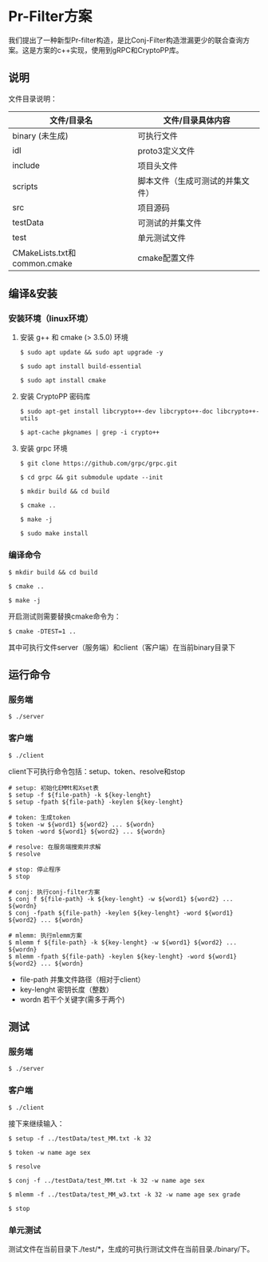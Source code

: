 # Pr-Filter方案

我们提出了一种新型Pr-filter构造，是比Conj-Filter构造泄漏更少的联合查询方案。这是方案的c++实现，使用到gRPC和CryptoPP库。

## 说明

文件目录说明：

| 文件/目录名                  | 文件/目录具体内容        |
|-------------------------|------------------|
| binary (未生成)            | 可执行文件            |
| idl                     | proto3定义文件       |
| include                 | 项目头文件            |
| scripts                 | 脚本文件（生成可测试的并集文件） |
| src                     | 项目源码             |
| testData                | 可测试的并集文件         |
| test                    | 单元测试文件           |
| CMakeLists.txt和common.cmake | cmake配置文件        |

## 编译&安装

### 安装环境（linux环境）

1. 安装 g++ 和 cmake (> 3.5.0) 环境
    ```
    $ sudo apt update && sudo apt upgrade -y

    $ sudo apt install build-essential

    $ sudo apt install cmake
    ```
2. 安装 CryptoPP 密码库
    ```
    $ sudo apt-get install libcrypto++-dev libcrypto++-doc libcrypto++-utils

    $ apt-cache pkgnames | grep -i crypto++ 
    ```
3. 安装 grpc 环境
    ```
    $ git clone https://github.com/grpc/grpc.git 

    $ cd grpc && git submodule update --init

    $ mkdir build && cd build

    $ cmake ..
   
    $ make -j

    $ sudo make install
    ```
### 编译命令
```
$ mkdir build && cd build

$ cmake ..

$ make -j
```
开启测试则需要替换cmake命令为：
```
$ cmake -DTEST=1 ..
```
其中可执行文件server（服务端）和client（客户端）在当前binary目录下

## 运行命令

### 服务端
```
$ ./server
```

### 客户端
```
$ ./client
```

client下可执行命令包括：setup、token、resolve和stop
```
# setup: 初始化EMMt和Xset表
$ setup -f ${file-path} -k ${key-lenght}
$ setup -fpath ${file-path} -keylen ${key-lenght}

# token: 生成token
$ token -w ${word1} ${word2} ... ${wordn}
$ token -word ${word1} ${word2} ... ${wordn}

# resolve: 在服务端搜索并求解
$ resolve

# stop: 停止程序
$ stop

# conj: 执行conj-filter方案
$ conj f ${file-path} -k ${key-lenght} -w ${word1} ${word2} ... ${wordn}
$ conj -fpath ${file-path} -keylen ${key-lenght} -word ${word1} ${word2} ... ${wordn}

# mlemm: 执行mlemm方案
$ mlemm f ${file-path} -k ${key-lenght} -w ${word1} ${word2} ... ${wordn}
$ mlemm -fpath ${file-path} -keylen ${key-lenght} -word ${word1} ${word2} ... ${wordn}
```
- file-path 并集文件路径（相对于client）
- key-lenght 密钥长度（整数）
- wordn 若干个关键字(需多于两个)

## 测试

### 服务端
```
$ ./server
```

### 客户端
```
$ ./client
```
接下来继续输入：
```
$ setup -f ../testData/test_MM.txt -k 32

$ token -w name age sex

$ resolve

$ conj -f ../testData/test_MM.txt -k 32 -w name age sex

$ mlemm -f ../testData/test_MM_w3.txt -k 32 -w name age sex grade

$ stop
```

### 单元测试
测试文件在当前目录下./test/*，生成的可执行测试文件在当前目录./binary/下。